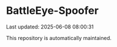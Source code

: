 # BattleEye-Spoofer

Last updated: 2025-06-08 08:00:31

This repository is automatically maintained.

